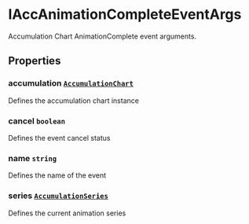 # IAccAnimationCompleteEventArgs

Accumulation Chart AnimationComplete event arguments.

## Properties

### accumulation [`AccumulationChart`](./api-accumulationChart.html)

Defines the accumulation chart instance

### cancel `boolean`

Defines the event cancel status

### name `string`

Defines the name of the event

### series [`AccumulationSeries`](./api-accumulationSeries.html)

Defines the current animation series
